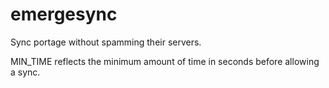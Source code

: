 # emergesync
Sync portage without spamming their servers.

MIN_TIME reflects the minimum amount of time in seconds before allowing a sync.
